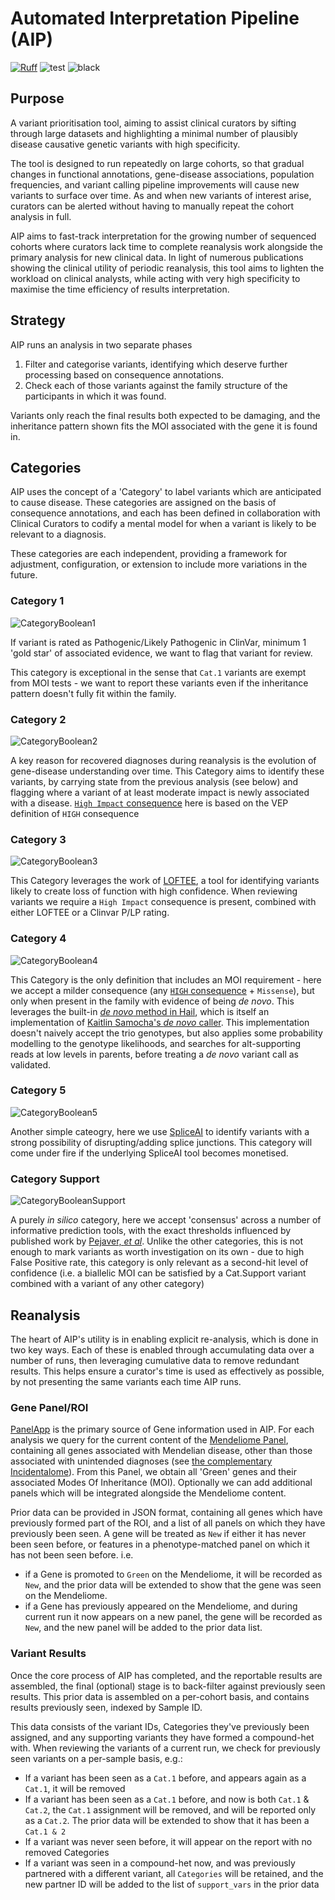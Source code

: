 # Automated Interpretation Pipeline (AIP)

[![Ruff](https://img.shields.io/endpoint?url=https://raw.githubusercontent.com/astral-sh/ruff/main/assets/badge/v2.json)](https://github.com/astral-sh/ruff) ![test](https://github.com/populationgenomics/automated-interpretation-pipeline/actions/workflows/test.yaml/badge.svg) ![black](https://img.shields.io/badge/code%20style-black-000000.svg)

## Purpose

A variant prioritisation tool, aiming to assist clinical curators by sifting through large datasets and highlighting a
minimal number of plausibly disease causative genetic variants with high specificity.

The tool is designed to run repeatedly on large cohorts, so that gradual changes in functional annotations, gene-disease
associations, population frequencies, and variant calling pipeline improvements will cause new variants to surface over
time. As and when new variants of interest arise, curators can be alerted without having to manually repeat the cohort
analysis in full.

AIP aims to fast-track interpretation for the growing number of sequenced cohorts where curators lack time to complete
reanalysis work alongside the primary analysis for new clinical data. In light of numerous publications showing the
clinical utility of periodic reanalysis, this tool aims to lighten the workload on clinical analysts, while acting with
very high specificity to maximise the time efficiency of results interpretation.

## Strategy

AIP runs an analysis in two separate phases

1. Filter and categorise variants, identifying which deserve further processing based on consequence annotations.
2. Check each of those variants against the family structure of the participants in which it was found.

Variants only reach the final results both expected to be damaging, and the inheritance pattern shown fits the MOI
associated with the gene it is found in.

## Categories

AIP uses the concept of a 'Category' to label variants which are anticipated to cause disease. These categories are
assigned on the basis of consequence annotations, and each has been defined in collaboration with Clinical Curators to
codify a mental model for when a variant is likely to be relevant to a diagnosis.

These categories are each independent, providing a framework for adjustment, configuration, or extension to include more
variations in the future.

### Category 1

![CategoryBoolean1](design_docs/images/Category1.png)

If variant is rated as Pathogenic/Likely Pathogenic in ClinVar, minimum 1 'gold star' of associated evidence, we want to
flag that variant for review.

This category is exceptional in the sense that `Cat.1` variants are exempt from MOI tests - we want to report these
variants even if the inheritance pattern doesn't fully fit within the family.

### Category 2

![CategoryBoolean2](design_docs/images/Category2.png)

A key reason for recovered diagnoses during reanalysis is the evolution of gene-disease understanding over time. This
Category aims to identify these variants, by carrying state from the previous analysis (see below) and flagging where a
variant of at least moderate impact is newly associated with a disease. [`High Impact` consequence](
http://asia.ensembl.org/info/genome/variation/prediction/predicted_data.html) here is based on the VEP definition of
`HIGH` consequence

### Category 3

![CategoryBoolean3](design_docs/images/Category3.png)

This Category leverages the work of [LOFTEE](https://github.com/konradjk/loftee), a tool for identifying variants likely
to create loss of function with high confidence. When reviewing variants we require a `High Impact` consequence is
present, combined with either LOFTEE or a Clinvar P/LP rating.

### Category 4

![CategoryBoolean4](design_docs/images/Category4.png)

This Category is the only definition that includes an MOI requirement - here we accept a milder consequence (any [`HIGH`
consequence](http://asia.ensembl.org/info/genome/variation/prediction/predicted_data.html) + `Missense`), but only when
present in the family with evidence of being _de novo_. This leverages the built-in [_de novo_ method in Hail](
https://hail.is/docs/0.2/methods/genetics.html#hail.methods.de_novo), which is itself an implementation of [Kaitlin
Samocha's _de novo_ caller](https://github.com/ksamocha/de_novo_scripts). This implementation doesn't naively accept the
trio genotypes, but also applies some probability modelling to the genotype likelihoods, and searches for alt-supporting
reads at low levels in parents, before treating a _de novo_ variant call as validated.

### Category 5

![CategoryBoolean5](design_docs/images/Category5.png)

Another simple cateogry, here we use [SpliceAI](https://www.cell.com/cell/pdf/S0092-8674(18)31629-5.pdf) to identify
variants with a strong possibility of disrupting/adding splice junctions. This category will come under fire if the
underlying SpliceAI tool becomes monetised.

### Category Support

![CategoryBooleanSupport](design_docs/images/CategorySupport.png)

A purely _in silico_ category, here we accept 'consensus' across a number of informative prediction tools, with the
exact thresholds influenced by published work by [Pejaver, _et al_](
https://www.biorxiv.org/content/10.1101/2022.03.17.484479v1). Unlike the other categories, this is not enough to mark
variants as worth investigation on its own - due to high False Positive rate, this category is only relevant as a
second-hit level of confidence (i.e. a biallelic MOI can be satisfied by a Cat.Support variant combined with a variant
of any other category)

## Reanalysis

The heart of AIP's utility is in enabling explicit re-analysis, which is done in two key ways. Each of these is enabled
through accumulating data over a number of runs, then leveraging cumulative data to remove redundant results. This helps
ensure a curator's time is used as effectively as possible, by not presenting the same variants each time AIP runs.

### Gene Panel/ROI

[PanelApp](https://panelapp.agha.umccr.org/) is the primary source of Gene information used in AIP. For each analysis we
query for the current content of the [Mendeliome Panel](https://panelapp.agha.umccr.org/panels/137/), containing all
genes associated with Mendelian disease, other than those associated with unintended diagnoses (see [the
complementary Incidentalome](https://panelapp.agha.umccr.org/panels/126/)). From this Panel, we obtain all 'Green' genes
and their associated Modes Of Inheritance (MOI). Optionally we can add additional panels which will be integrated
alongside the Mendeliome content.

Prior data can be provided in JSON format, containing all genes which have previously formed part of the ROI, and a list
of all panels on which they have previously been seen. A gene will be treated as `New` if either it has never been seen
before, or features in a phenotype-matched panel on which it has not been seen before. i.e.

- if a Gene is promoted to `Green` on the Mendeliome, it will be recorded as `New`, and the prior data will be extended
  to show that the gene was seen on the Mendeliome.
- if a Gene has previously appeared on the Mendeliome, and during current run it now appears on a new panel, the gene
  will be recorded as `New`, and the new panel will be added to the prior data list.

### Variant Results

Once the core process of AIP has completed, and the reportable results are assembled, the final (optional) stage is to
back-filter against previously seen results. This prior data is assembled on a per-cohort basis, and contains results
previously seen, indexed by Sample ID.

This data consists of the variant IDs, Categories they've previously been assigned, and any supporting variants they
have formed a compound-het with. When reviewing the variants of a current run, we check for previously seen variants on
a per-sample basis, e.g.:

- If a variant has been seen as a `Cat.1` before, and appears again as a `Cat.1`, it will be removed
- If a variant has been seen as a `Cat.1` before, and now is both `Cat.1` & `Cat.2`, the `Cat.1` assignment will be
  removed, and will be reported only as a `Cat.2`. The prior data will be extended to show that it has been
  a `Cat.1 & 2`
- If a variant was never seen before, it will appear on the report with no removed Categories
- If a variant was seen in a compound-het now, and was previously partnered with a different variant, all `Categories`
  will be retained, and the new partner ID will be added to the list of `support_vars` in the prior data
